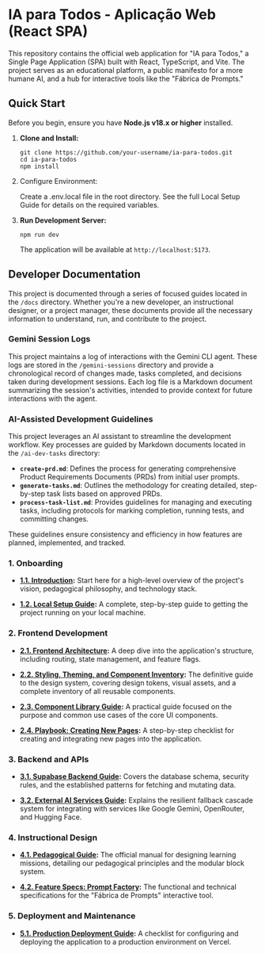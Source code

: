 IA para Todos - Aplicação Web (React SPA)
=========================================

This repository contains the official web application for "IA para Todos," a Single Page Application (SPA) built with React, TypeScript, and Vite. The project serves as an educational platform, a public manifesto for a more humane AI, and a hub for interactive tools like the "Fábrica de Prompts."

Quick Start
-----------

Before you begin, ensure you have **Node.js v18.x or higher** installed.

1.  **Clone and Install:**

    ```
    git clone https://github.com/your-username/ia-para-todos.git
    cd ia-para-todos
    npm install

    ```

2.  Configure Environment:

    Create a .env.local file in the root directory. See the full Local Setup Guide for details on the required variables.

3.  **Run Development Server:**

    ```
    npm run dev

    ```

    The application will be available at `http://localhost:5173`.

Developer Documentation
-----------------------

This project is documented through a series of focused guides located in the `/docs` directory. Whether you're a new developer, an instructional designer, or a project manager, these documents provide all the necessary information to understand, run, and contribute to the project.

### Gemini Session Logs

This project maintains a log of interactions with the Gemini CLI agent. These logs are stored in the `/gemini-sessions` directory and provide a chronological record of changes made, tasks completed, and decisions taken during development sessions. Each log file is a Markdown document summarizing the session's activities, intended to provide context for future interactions with the agent.

### AI-Assisted Development Guidelines

This project leverages an AI assistant to streamline the development workflow. Key processes are guided by Markdown documents located in the `/ai-dev-tasks` directory:

-   **`create-prd.md`**: Defines the process for generating comprehensive Product Requirements Documents (PRDs) from initial user prompts.
-   **`generate-tasks.md`**: Outlines the methodology for creating detailed, step-by-step task lists based on approved PRDs.
-   **`process-task-list.md`**: Provides guidelines for managing and executing tasks, including protocols for marking completion, running tests, and committing changes.

These guidelines ensure consistency and efficiency in how features are planned, implemented, and tracked.

### 1\. Onboarding

-   [**1.1. Introduction**](https://www.google.com/search?q=./docs/1_Onboarding/1_Introduction.md "null")**:** Start here for a high-level overview of the project's vision, pedagogical philosophy, and technology stack.

-   [**1.2. Local Setup Guide**](https://www.google.com/search?q=./docs/1_Onboarding/2_Local_Setup.md "null")**:** A complete, step-by-step guide to getting the project running on your local machine.

### 2\. Frontend Development

-   [**2.1. Frontend Architecture**](https://www.google.com/search?q=./docs/2_Frontend_Development/1_Architecture.md "null")**:** A deep dive into the application's structure, including routing, state management, and feature flags.

-   [**2.2. Styling, Theming, and Component Inventory**](https://www.google.com/search?q=./docs/2_Frontend_Development/2_Styling_and_Theming.md "null")**:** The definitive guide to the design system, covering design tokens, visual assets, and a complete inventory of all reusable components.

-   [**2.3. Component Library Guide**](https://www.google.com/search?q=./docs/2_Frontend_Development/3_Component_Library.md "null")**:** A practical guide focused on the purpose and common use cases of the core UI components.

-   [**2.4. Playbook: Creating New Pages**](https://www.google.com/search?q=./docs/2_Frontend_Development/4_Creating_New_Pages.md "null")**:** A step-by-step checklist for creating and integrating new pages into the application.

### 3\. Backend and APIs

-   [**3.1. Supabase Backend Guide**](https://www.google.com/search?q=./docs/3_Backend_and_APIs/1_Supabase_Guide.md "null")**:** Covers the database schema, security rules, and the established patterns for fetching and mutating data.

-   [**3.2. External AI Services Guide**](https://www.google.com/search?q=./docs/3_Backend_and_APIs/2_External_AI_Services.md "null")**:** Explains the resilient fallback cascade system for integrating with services like Google Gemini, OpenRouter, and Hugging Face.

### 4\. Instructional Design

-   [**4.1. Pedagogical Guide**](https://www.google.com/search?q=./docs/4_Instructional_Design/1_Pedagogical_Guide.md "null")**:** The official manual for designing learning missions, detailing our pedagogical principles and the modular block system.

-   [**4.2. Feature Specs: Prompt Factory**](https://www.google.com/search?q=./docs/4_Instructional_Design/2_Feature_Specs/Prompt_Factory.md "null")**:** The functional and technical specifications for the "Fábrica de Prompts" interactive tool.

### 5\. Deployment and Maintenance

-   [**5.1. Production Deployment Guide**](https://www.google.com/search?q=./docs/5_Deployment_and_Maintenance/1_Production_Deployment.md "null")**:** A checklist for configuring and deploying the application to a production environment on Vercel.
